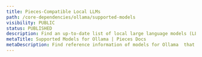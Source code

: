 ```yaml
---
title: Pieces-Compatible Local LLMs
path: /core-dependencies/ollama/supported-models
visibility: PUBLIC
status: PUBLISHED
description: Find an up-to-date list of local large language models (LLMs) that are compatible with Pieces for Developers software & are served and supported through the Ollama client. 
metaTitle: Supported Models for Ollama | Pieces Docs
metaDescription: Find reference information of models for Ollama  that are currently supported by PiecesOS, the Pieces Desktop App, and other Pieces plugins and extensions.
---
```


<pieces-local-models />